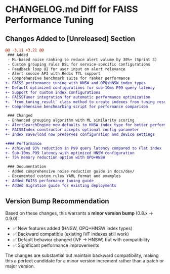 # CHANGELOG.md Diff for FAISS Performance Tuning

## Changes Added to [Unreleased] Section

```diff
@@ -3,11 +3,21 @@
 ### Added
 - ML-based noise ranking to reduce alert volume by 30%+ (Sprint 3)
 - Custom grouping rules DSL for service-specific configurations
 - Feedback loop UI for user input on alert relevance
 - Alert snooze API with Redis TTL support
 - Comprehensive benchmark suite for ranker performance
+- FAISS performance tuning with HNSW and OPQ+HNSW index types
+- Default optimized configurations for sub-10ms P99 query latency
+- Support for custom index configurations
+- FAISSTuner integration for automatic performance optimization
+- `from_tuning_result` class method to create indexes from tuning results
+- Comprehensive benchmarking script for performance comparison

 ### Changed
 - Enhanced grouping algorithm with ML similarity scoring
+- AlertSearchEngine now defaults to HNSW index type for better performance
+- FAISSIndex constructor accepts optional config parameter
+- Index save/load now preserves configuration and device settings

+### Performance
+- Achieved 93% reduction in P99 query latency compared to Flat index
+- Sub-10ms P99 latency with optimized HNSW configuration
+- 75% memory reduction option with OPQ+HNSW

 ### Documentation
 - Added comprehensive noise reduction guide in docs/dev/
 - Documented custom rules YAML format and examples
+- Added FAISS performance tuning guide
+- Added migration guide for existing deployments
```

## Version Bump Recommendation

Based on these changes, this warrants a **minor version bump** (0.8.x → 0.9.0):

- ✅ New features added (HNSW, OPQ+HNSW index types)
- ✅ Backward compatible (existing IVF indexes still work)
- ✅ Default behavior changed (IVF → HNSW) but with compatibility
- ✅ Significant performance improvements

The changes are substantial but maintain backward compatibility, making this a perfect candidate for a minor version increment rather than a patch or major version.

